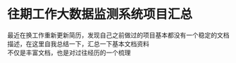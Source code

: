 # 往期工作大数据监测系统项目汇总

最近在换工作重新更新简历，发现自己之前做过的项目基本都没有一个稳定的文档描述，在这里自我总结一下，汇总一下基本文档资料  
不仅是丰富文档，也是对过往经历的一个梳理  